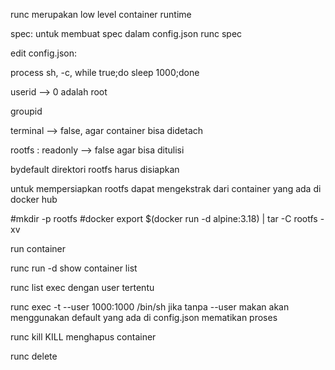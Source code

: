 runc merupakan low level container runtime

spec: untuk membuat spec dalam config.json runc spec

edit config.json:

process sh, -c, while true;do sleep 1000;done

userid --> 0 adalah root

groupid

terminal --> false, agar container bisa didetach

rootfs : readonly --> false agar bisa ditulisi

bydefault direktori rootfs harus disiapkan

untuk mempersiapkan rootfs dapat mengekstrak dari container yang ada di docker hub

#mkdir -p rootfs #docker export $(docker run -d alpine:3.18) | tar -C rootfs -xv

run container

runc run -d
show container list

runc list
exec dengan user tertentu

runc exec -t --user 1000:1000 /bin/sh jika tanpa --user makan akan menggunakan default yang ada di config.json
mematikan proses

runc kill KILL
menghapus container

runc delete
